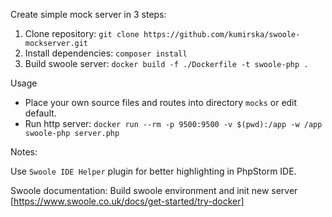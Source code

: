 Create simple mock server in 3 steps:

1. Clone repository:
    `git clone https://github.com/kumirska/swoole-mockserver.git`
2. Install dependencies:
    `composer install`
3. Build swoole server:
    `docker build -f ./Dockerfile -t swoole-php .`
    
Usage

- Place your own source files and routes into directory `mocks` or edit default.
- Run http server:
    `docker run --rm -p 9500:9500 -v $(pwd):/app -w /app swoole-php server.php`
    
Notes:

Use `Swoole IDE Helper` plugin for better highlighting in PhpStorm IDE.

Swoole documentation:
    Build swoole environment and init new server [https://www.swoole.co.uk/docs/get-started/try-docker]